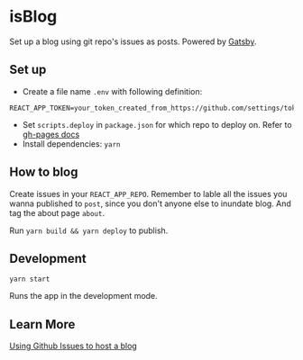 # isBlog

Set up a blog using git repo's issues as posts. Powered by [Gatsby](https://www.gatsbyjs.org/).

## Set up

- Create a file name `.env` with following definition:
```
REACT_APP_TOKEN=your_token_created_from_https://github.com/settings/tokens
```
- Set `scripts.deploy` in `package.json` for which repo to deploy on. Refer to [gh-pages docs](https://www.npmjs.com/package/gh-pages)
- Install dependencies: `yarn`

## How to blog

Create issues in your `REACT_APP_REPO`. Remember to lable all the issues you wanna published to `post`, since you don't anyone else to inundate blog. And tag the about page `about`.

Run `yarn build && yarn deploy` to publish. 

## Development

`yarn start`

Runs the app in the development mode.

## Learn More

[Using Github Issues to host a blog](https://bpceee.github.io/posts/1)


